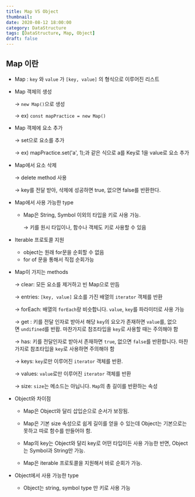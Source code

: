 ```yaml
---
title: Map VS Object
thumbnail:
date: 2020-08-12 18:00:00
category: DataStructure
tags: [DataStructure, Map, Object]
draft: false
---
```



## Map 이란

- Map : `key` 와 `value` 가  `[key, value]` 의 형식으로 이루어진 리스트

- Map 객체의 생성

    →  `new Map()`으로 생성

    → ex) `const mapPractice = new Map()`

- Map 객체에 요소 추가

    → set으로 요소를 추가

    → ex) mapPractice.set('a', 1);과 같은 식으로 a를 Key로 1을 value로 요소 추가

- Map에서 요소 삭제

    → delete method 사용

    → key를 전달 받아, 삭제에 성공하면 true, 없으면 false를 반환한다.

- Map에서 사용 가능한 type
    - Map은 String, Symbol 이외의 타입을 키로 사용 가능.

        → 키를 원시 타입이나, 함수나 객체도 키로 사용할 수 있음

- Iterable 프로토콜 지원
    - object는 원래 for문을 순회할 수 없음
    - for of 문을 통해서 직접 순회가능

- Map이 가지는 methods

    → clear: 모든 요소를 제거하고 빈 Map으로 만듬

    → entries: `[key, value]` 요소를 가진 배열의 `iterator` 객체를 반환

    → forEach: 배열의 `forEach`랑 비슷합니다. `value`, `key`를 파라미터로 사용 가능

    → get : 키를 전달 인자로 받아서 해당 `key`의 요오가 존재하면 `value`를, 
    없으면 `undifined`를 반홥. 마찬가지로 참조타입을 `key`로 사용할 때는 주의해야 함

    →  has: 키를 전달인자로 받아서 존재하면 `true`, 없으면 `false`를 반환합니다. 마찬가지로 참조타입을 `key`로 사용하면 주의해야 함

    →  keys: `key`로만 이루어진 `iterator` 객체를 반환.

    →  values: `value`로만 이루어진 `iterator` 객체를 반환

    →  size: `size`는 메소드는 아닙니다. `Map`의 총 길이를 반환하는 속성

- Object와 차이점
    - Map은 Object와 달리 삽입순으로 순서가 보장됨.

    - Map은 기본 size 속성으로 쉽게 길이를 얻을 수 있는데 Object는 기본으로는 못하고 따로 함수를 만들어야 함.

    - Map의 key는 Object와 달리 key로 어떤 타입이든 사용 가능한 반면, Object는 Symbol과 String만 가능.
    
    - Map은 iterable 프로토콜을 지원해서 바로 순회가 가능.

- Object에서 사용 가능한 type
    - Object는 string, symbol type 만 키로 사용 가능